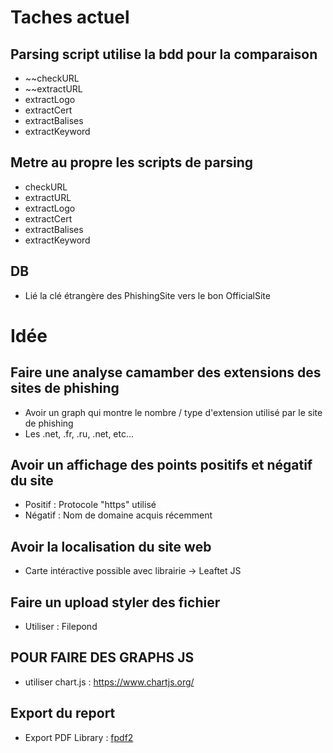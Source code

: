 # Taches actuel

## Parsing script utilise la bdd pour la comparaison

- ~~checkURL
- ~~extractURL
- extractLogo
- extractCert
- extractBalises
- extractKeyword

## Metre au propre les scripts de parsing

- checkURL
- extractURL
- extractLogo
- extractCert
- extractBalises
- extractKeyword

## DB

- Lié la clé étrangère des PhishingSite vers le bon OfficialSite

# Idée

## Faire une analyse camamber des extensions des sites de phishing

- Avoir un graph qui montre le nombre / type d'extension utilisé par le site de phishing
- Les .net, .fr, .ru, .net, etc...

## Avoir un affichage des points positifs et négatif du site

- Positif : Protocole "https" utilisé
- Négatif : Nom de domaine acquis récemment

## Avoir la localisation du site web

- Carte intéractive possible avec librairie -> Leaftet JS

## Faire un upload styler des fichier

- Utiliser : Filepond


## POUR FAIRE DES GRAPHS JS 

- utiliser chart.js : https://www.chartjs.org/

## Export du report

- Export PDF Library : [fpdf2](https://py-pdf.github.io/fpdf2/)
